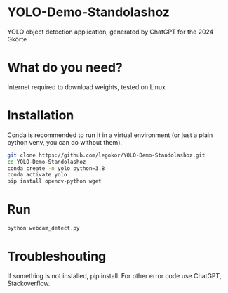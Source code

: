 # YOLO-Demo-Standolashoz
YOLO object detection application, generated by ChatGPT for the 2024 Gkörte

# What do you need?

Internet required to download weights, tested on Linux

# Installation

Conda is recommended to run it in a virtual environment (or just a plain python venv, you can do without them).

```bash
git clone https://github.com/legokor/YOLO-Demo-Standolashoz.git
cd YOLO-Demo-Standolashoz
conda create -n yolo python=3.8 
conda activate yolo
pip install opencv-python wget
```

# Run

```bash
python webcam_detect.py
```

# Troubleshouting

If something is not installed, pip install. For other error code use ChatGPT, Stackoverflow.
